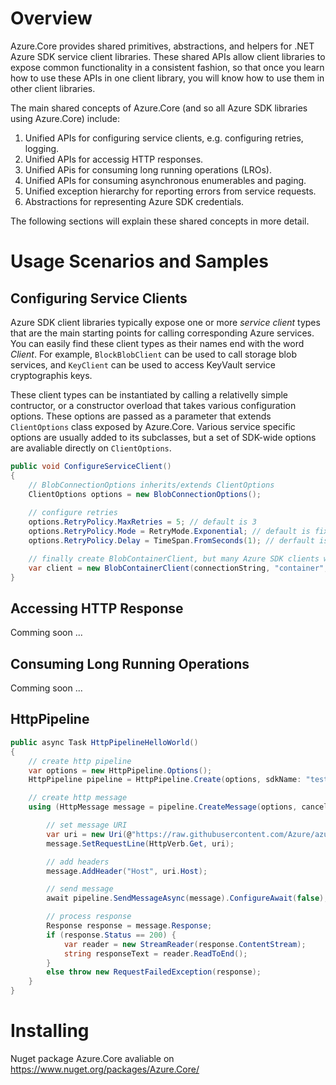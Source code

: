 # Overview 

Azure.Core provides shared primitives, abstractions, and helpers for .NET Azure SDK service client libraries. 
These shared APIs allow client libraries to expose common functionality in a consistent fashion, 
so that once you learn how to use these APIs in one client library, you will know how to use them in other client libraries.

The main shared concepts of Azure.Core (and so all Azure SDK libraries using Azure.Core) include:

1. Unified APIs for configuring service clients, e.g. configuring retries, logging.
2. Unified APIs for accessig HTTP responses.
3. Unified APis for consuming long running operations (LROs).
4. Unified APIs for consuming asynchronous enumerables and paging.
5. Unified exception hierarchy for reporting errors from service requests.
6. Abstractions for representing Azure SDK credentials.

The following sections will explain these shared concepts in more detail.

# Usage Scenarios and Samples

## Configuring Service Clients
Azure SDK client libraries typically expose one or more _service client_ types that 
are the main starting points for calling corresponding Azure services. 
You can easily find these client types as their names end with the word _Client_. 
For example, ```BlockBlobClient``` can be used to call storage blob services, 
and ```KeyClient``` can be used to access KeyVault service cryptographis keys. 

These client types can be instantiated by calling a relativelly simple contructor, 
or a constructor overload that takes various configuration options. 
These options are passed as a parameter that extends ```ClientOptions``` class exposed by Azure.Core.
Various service specific options are usually added to its subclasses, but a set of SDK-wide options are 
avaliable directly on ```ClientOptions```.

```csharp
public void ConfigureServiceClient()
{
    // BlobConnectionOptions inherits/extends ClientOptions
    ClientOptions options = new BlobConnectionOptions();     
    
    // configure retries
    options.RetryPolicy.MaxRetries = 5; // default is 3
    options.RetryPolicy.Mode = RetryMode.Exponential; // default is fixed retry policy
    options.RetryPolicy.Delay = TimeSpan.FromSeconds(1); // derfault is 0.8s

    // finally create BlobContainerClient, but many Azure SDK clients will work similarly
    var client = new BlobContainerClient(connectionString, "container", options);
}
```

## Accessing HTTP Response
Comming soon ...

## Consuming Long Running Operations
Comming soon ...

## HttpPipeline

```csharp
public async Task HttpPipelineHelloWorld()
{
    // create http pipeline
    var options = new HttpPipeline.Options();
    HttpPipeline pipeline = HttpPipeline.Create(options, sdkName: "test", sdkVersion: "1.0");

    // create http message
    using (HttpMessage message = pipeline.CreateMessage(options, cancellation: default)) {

        // set message URI
        var uri = new Uri(@"https://raw.githubusercontent.com/Azure/azure-sdk-for-net/master/README.md");
        message.SetRequestLine(HttpVerb.Get, uri);

        // add headers
        message.AddHeader("Host", uri.Host);

        // send message
        await pipeline.SendMessageAsync(message).ConfigureAwait(false);

        // process response
        Response response = message.Response;
        if (response.Status == 200) {
            var reader = new StreamReader(response.ContentStream);
            string responseText = reader.ReadToEnd();
        }
        else throw new RequestFailedException(response);
    }       
}
```

# Installing
Nuget package Azure.Core avaliable on https://www.nuget.org/packages/Azure.Core/